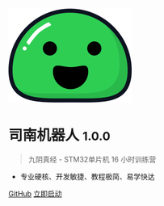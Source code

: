 ![logo](_media/icon.svg)

# 司南机器人 <small>1.0.0</small>

> 九阴真经 - STM32单片机 16 小时训练营

- 专业硬核、开发敏捷、教程极简、易学快达


[GitHub](https://github.com/docsifyjs/docsify/)
[立即启动](#STM32单片机教程)
